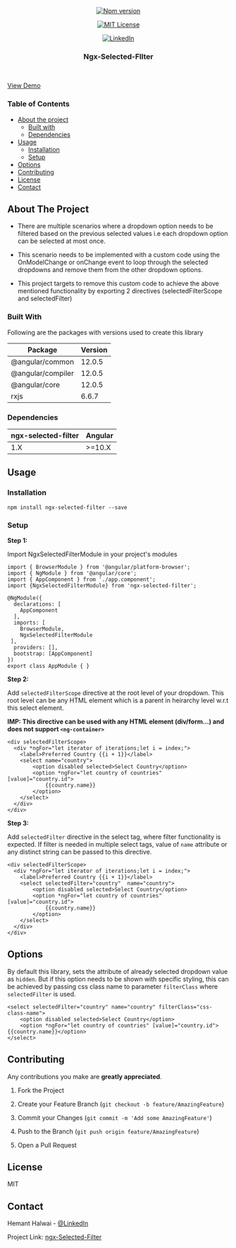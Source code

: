 
<!--

*** Thanks for checking out the Best-README-Template. If you have a suggestion

*** that would make this better, please fork the repo and create a pull request

*** or simply open an issue with the tag "enhancement".

*** Thanks again! Now go create something AMAZING! :D

-->

  
  
  

<!-- PROJECT SHIELDS -->

<!--

*** I'm using markdown "reference style" links for readability.

*** Reference links are enclosed in brackets [ ] instead of parentheses ( ).

*** See the bottom of this document for the declaration of the reference variables

*** for contributors-url, forks-url, etc. This is an optional, concise syntax you may use.

*** https://www.markdownguide.org/basic-syntax/#reference-style-links

-->
<div align="center">


[![Npm version][npm-package-badge]][npm-package-url]

[![MIT License][license-shield]][license-url]

[![LinkedIn][linkedin-shield]][linkedin-url]

</div>  

<h3  align="center">Ngx-Selected-FIlter</h3>

  

<p  align="center">

<br  />

<a  target="_blank" href="https://stackblitz.com/edit/angular-fgbctn?file=src%2Fapp%2Fapp.component.html">View Demo</a>

</p>

</p>

<!-- TABLE OF CONTENTS -->
### Table of Contents
   - [About the project](#about-the-project)
     - [Built with](##built-with)
     - [Dependencies](##dependencies)
   - [Usage](#usage)
     - [Installation](##installation)
     - [Setup](##setup)
   - [Options](#options)
   - [Contributing](##contributing)
   - [License](##license)
   - [Contact](##contact)


<!-- ABOUT THE PROJECT -->

## About The Project

  
- There are multiple scenarios where a dropdown option needs to be filtered based on the previous selected values i.e each dropdown option can be selected at most once.
- This scenario needs to be implemented with a custom code using the OnModelChange or onChange event to loop through the selected dropdowns and remove them from the other dropdown options.

- This project targets to remove this custom code to achieve the above mentioned functionality by exporting 2 directives (selectedFilterScope and selectedFilter)
  

### Built With

Following are the packages with versions used to create this library

| Package               | Version     |
| -----------           | ----------- |
| @angular/common       | 12.0.5      |
| @angular/compiler     | 12.0.5      |    
| @angular/core         | 12.0.5      |
| rxjs                  | 6.6.7       |    


### Dependencies

| ngx-selected-filter   | Angular     |
| -----------           | ----------- |
| 1.X                   | >=10.X      |    


<!-- USAGE EXAMPLES -->

## Usage

### Installation

```
npm install ngx-selected-filter --save
```

### Setup

**Step 1:**

Import NgxSelectedFilterModule in your project's modules
```
import { BrowserModule } from '@angular/platform-browser';
import { NgModule } from '@angular/core';
import { AppComponent } from './app.component';
import {NgxSelectedFilterModule} from 'ngx-selected-filter';

@NgModule({
  declarations: [
    AppComponent
  ],
  imports: [
    BrowserModule,
    NgxSelectedFilterModule
 ],
  providers: [],
  bootstrap: [AppComponent]
})
export class AppModule { }

```

**Step 2:**

Add `selectedFilterScope` directive at the root level of your dropdown.
This root level can be any HTML element which is a parent in heirarchy level w.r.t this select element.

**IMP: This directive can be used with any HTML element (div/form...) and does not support `<ng-container>`**
```
<div selectedFilterScope>
  <div *ngFor="let iterator of iterations;let i = index;">
    <label>Preferred Country {{i + 1}}</label>
    <select name="country">
        <option disabled selected>Select Country</option>
        <option *ngFor="let country of countries" [value]="country.id">
            {{country.name}}
        </option>
    </select>
  </div>
</div>
```

**Step 3:**

Add `selectedFilter` directive in the select tag, where filter functionality is expected. If filter is needed in multiple select tags, value of `name` attribute or any distinct string can be passed to this directive.

```
<div selectedFilterScope>
  <div *ngFor="let iterator of iterations;let i = index;">
    <label>Preferred Country {{i + 1}}</label>
    <select selectedFilter="country"  name="country">
        <option disabled selected>Select Country</option>
        <option *ngFor="let country of countries" [value]="country.id">
            {{country.name}}
        </option>
    </select>
  </div>
</div>
```

  
## Options

By default this library, sets the attribute of already selected dropdown value as `hidden`. But if this option needs to be shown with specific styling, this can be achieved by passing css class name to parameter `filterClass` where `selectedFilter` is used.

```
<select selectedFilter="country" name="country" filterClass="css-class-name">
    <option disabled selected>Select Country</option>
    <option *ngFor="let country of countries" [value]="country.id">{{country.name}}</option>
</select>
```

<!-- ROADMAP -->


<!-- CONTRIBUTING -->

## Contributing

Any contributions you make are **greatly appreciated**.

  

1. Fork the Project

2. Create your Feature Branch (`git checkout -b feature/AmazingFeature`)

3. Commit your Changes (`git commit -m 'Add some AmazingFeature'`)

4. Push to the Branch (`git push origin feature/AmazingFeature`)

5. Open a Pull Request

  
  
  

<!-- LICENSE -->

## License

  
MIT

<!-- CONTACT -->

## Contact

  

Hemant Halwai - [@LinkedIn](https://www.linkedin.com/in/hemant-halwai-24986a198)

  

Project Link: [ngx-Selected-Filter](https://github.com/hemanthalwai/ngx-Selected-Filter)

  
  
  

<!-- ACKNOWLEDGEMENTS -->


<!-- MARKDOWN LINKS & IMAGES -->

<!-- https://www.markdownguide.org/basic-syntax/#reference-style-links -->

[npm-package-badge]: https://img.shields.io/badge/npm%20package-1.0.1-green?style=for-the-badge&logo=appveyor

[npm-package-url]: https://www.npmjs.com/package/ngx-selected-filter

[contributors-shield]: https://img.shields.io/github/contributors/othneildrew/Best-README-Template.svg?style=for-the-badge

[contributors-url]: https://github.com/hemanthalwai/ngx-Selected-Filter/graphs/contributors

[forks-shield]: https://img.shields.io/github/forks/othneildrew/Best-README-Template.svg?style=for-the-badge

[forks-url]: https://github.com/hemanthalwai/ngx-Selected-Filter/network/members

[stars-shield]: https://img.shields.io/github/stars/othneildrew/Best-README-Template.svg?style=for-the-badge

[stars-url]: https://github.com/hemanthalwai/ngx-Selected-Filter/stargazers

[issues-shield]: https://img.shields.io/github/issues/othneildrew/Best-README-Template.svg?style=for-the-badge

[issues-url]: https://github.com/hemanthalwai/ngx-Selected-Filter/issues

[license-shield]: https://img.shields.io/github/license/othneildrew/Best-README-Template.svg?style=for-the-badge

[license-url]: https://github.com/hemanthalwai/ngx-Selected-Filter/blob/main/LICENSE

[linkedin-shield]: https://img.shields.io/badge/-LinkedIn-black.svg?style=for-the-badge&logo=linkedin&colorB=555

[linkedin-url]: https://linkedin.com/in/hemant-halwai-24986a198

[product-screenshot]: images/screenshot.png